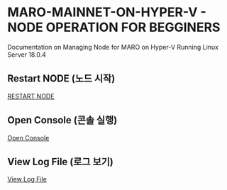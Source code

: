 # MARO-MAINNET-ON-HYPER-V - NODE OPERATION FOR BEGGINERS
Documentation on Managing Node for MARO on Hyper-V Running Linux Server 18.0.4

## Restart NODE (노드 시작)

[RESTART NODE](https://github.com/achuchavo/MARO-NODE-HYPERV-FOR-BEGINNERS/blob/main/RESTART%20NODE.md)

## Open Console (콘솔 실행)
[Open Console](https://github.com/achuchavo/MARO-NODE-HYPERV-FOR-BEGINNERS/blob/main/Open%20Console.md)



## View Log File (로그 보기)
[View Log File](https://github.com/achuchavo/MARO-NODE-HYPERV-FOR-BEGINNERS/blob/main/View%20Log.md)
